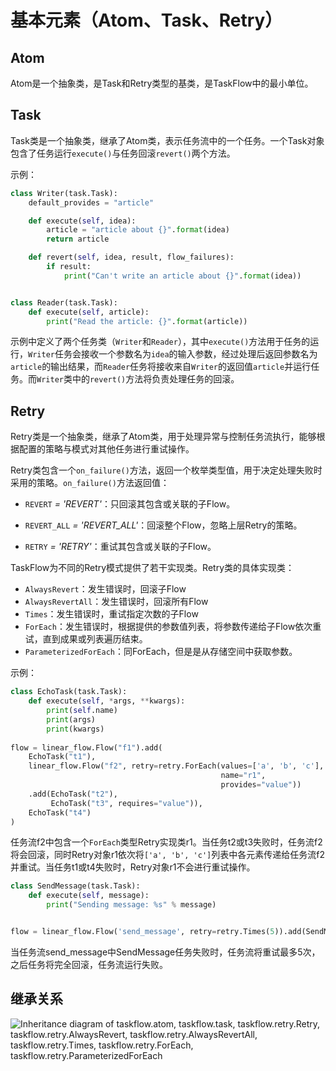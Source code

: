# 基本元素（Atom、Task、Retry）

## Atom

Atom是一个抽象类，是Task和Retry类型的基类，是TaskFlow中的最小单位。

## Task

Task类是一个抽象类，继承了Atom类，表示任务流中的一个任务。一个Task对象包含了任务运行`execute()`与任务回滚`revert()`两个方法。

示例：

```python
class Writer(task.Task):
    default_provides = "article"

    def execute(self, idea):
        article = "article about {}".format(idea)
        return article

    def revert(self, idea, result, flow_failures):
        if result:
            print("Can't write an article about {}".format(idea))


class Reader(task.Task):
    def execute(self, article):
        print("Read the article: {}".format(article))

```

示例中定义了两个任务类（`Writer`和`Reader`），其中`execute()`方法用于任务的运行，`Writer`任务会接收一个参数名为`idea`的输入参数，经过处理后返回参数名为`article`的输出结果，而`Reader`任务将接收来自`Writer`的返回值`article`并运行任务。而`Writer`类中的`revert()`方法将负责处理任务的回滚。

## Retry

Retry类是一个抽象类，继承了Atom类，用于处理异常与控制任务流执行，能够根据配置的策略与模式对其他任务进行重试操作。

Retry类包含一个`on_failure()`方法，返回一个枚举类型值，用于决定处理失败时采用的策略。`on_failure()`方法返回值：

- `REVERT` *= 'REVERT'*：只回滚其包含或关联的子Flow。

- `REVERT_ALL` *= 'REVERT_ALL'*：回滚整个Flow，忽略上层Retry的策略。

- `RETRY` *= 'RETRY'*：重试其包含或关联的子Flow。

TaskFlow为不同的Retry模式提供了若干实现类。Retry类的具体实现类：

- `AlwaysRevert`：发生错误时，回滚子Flow
- `AlwaysRevertAll`：发生错误时，回滚所有Flow
- `Times`：发生错误时，重试指定次数的子Flow
- `ForEach`：发生错误时，根据提供的参数值列表，将参数传递给子Flow依次重试，直到成果或列表遍历结束。
- `ParameterizedForEach`：同ForEach，但是是从存储空间中获取参数。

示例：

```python
class EchoTask(task.Task):
    def execute(self, *args, **kwargs):
        print(self.name)
        print(args)
        print(kwargs)
        
flow = linear_flow.Flow("f1").add(
    EchoTask("t1"),
    linear_flow.Flow("f2", retry=retry.ForEach(values=['a', 'b', 'c'], 
                                               name="r1", 
                                               provides="value"))
    .add(EchoTask("t2"),
         EchoTask("t3", requires="value")),
    EchoTask("t4")
)
```

任务流f2中包含一个`ForEach`类型Retry实现类r1。当任务t2或t3失败时，任务流f2将会回滚，同时Retry对象r1依次将`['a', 'b', 'c']`列表中各元素传递给任务流f2并重试。当任务t1或t4失败时，Retry对象r1不会进行重试操作。

```python
class SendMessage(task.Task):
    def execute(self, message):
        print("Sending message: %s" % message)


flow = linear_flow.Flow('send_message', retry=retry.Times(5)).add(SendMessage('sender'))
```

当任务流send_message中SendMessage任务失败时，任务流将重试最多5次，之后任务将完全回滚，任务流运行失败。

## 继承关系

![Inheritance diagram of taskflow.atom, taskflow.task, taskflow.retry.Retry, taskflow.retry.AlwaysRevert, taskflow.retry.AlwaysRevertAll, taskflow.retry.Times, taskflow.retry.ForEach, taskflow.retry.ParameterizedForEach](https://docs.openstack.org/taskflow/latest/_images/inheritance-132045c46dd04436997cbb2633233e2fad13b700.png)
